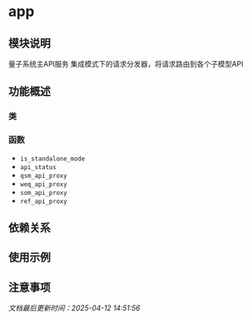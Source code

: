 # app

## 模块说明
量子系统主API服务
集成模式下的请求分发器，将请求路由到各个子模型API

## 功能概述

### 类


### 函数

- `is_standalone_mode`
- `api_status`
- `qsm_api_proxy`
- `weq_api_proxy`
- `som_api_proxy`
- `ref_api_proxy`

## 依赖关系

## 使用示例

## 注意事项

*文档最后更新时间：2025-04-12 14:51:56*